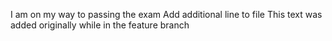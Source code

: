 I am on my way to passing the exam
Add additional line to file
This text was added originally while in the feature branch
